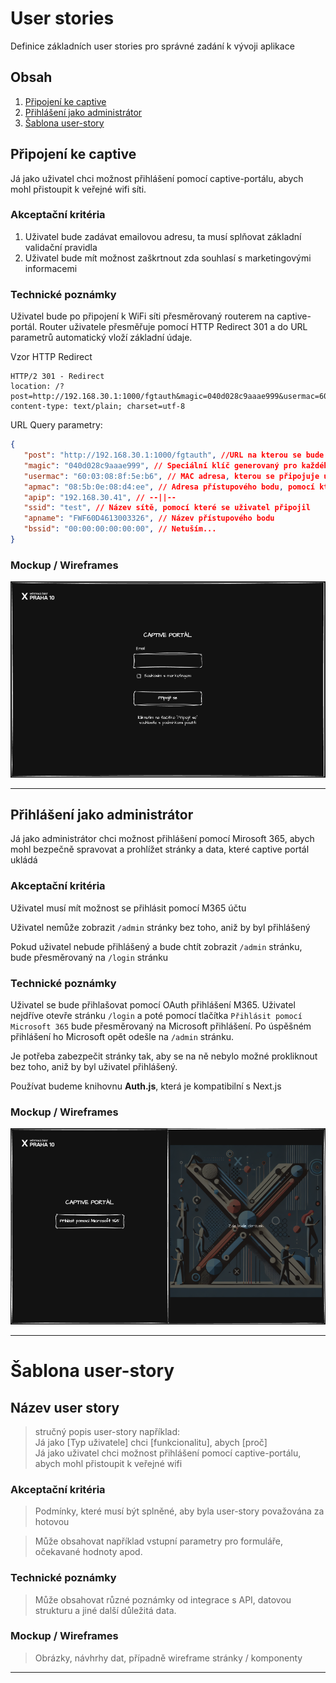 # User stories

Definice základních user stories pro správné zadání k vývoji aplikace

## Obsah

1. [Připojení ke captive](#připojení-ke-captive)
1. [Přihlášení jako administrátor](#přihlášení-jako-administrátor)
1. [Šablona user-story](#šablona-user-story)

## Připojení ke captive

Já jako uživatel chci možnost přihlášení pomocí captive-portálu, abych mohl přistoupit k veřejné wifi síti.

### Akceptační kritéria

1. Uživatel bude zadávat emailovou adresu, ta musí splňovat základní validační pravidla
1. Uživatel bude mít možnost zaškrtnout zda souhlasí s marketingovými informacemi

### Technické poznámky

Uživatel bude po připojení k WiFi síti přesměrovaný routerem na captive-portál. Router uživatele přesměřuje pomocí HTTP Redirect 301 a do URL parametrů automatický vloží základní údaje.

Vzor HTTP Redirect 

``` text
HTTP/2 301 - Redirect
location: /?post=http://192.168.30.1:1000/fgtauth&magic=040d028c9aaae999&usermac=60:03:08:8f:5e:b6&apmac=08:5b:0e:08:d4:ee&apip=192.168.30.41&ssid=test&apname=FWF60D4613003326&bssid=00:00:00:00:00:00
content-type: text/plain; charset=utf-8
```

URL Query parametry:

``` json
{
   "post": "http://192.168.30.1:1000/fgtauth", //URL na kterou se bude zasílat POST
   "magic": "040d028c9aaae999", // Speciální klíč generovaný pro každého uživatele
   "usermac": "60:03:08:8f:5e:b6", // MAC adresa, kterou se připojuje uživatel
   "apmac": "08:5b:0e:08:d4:ee", // Adresa přístupového bodu, pomocí kterého se připojil
   "apip": "192.168.30.41", // --||--
   "ssid": "test", // Název sítě, pomocí které se uživatel připojil
   "apname": "FWF60D4613003326", // Název přístupového bodu
   "bssid": "00:00:00:00:00:00", // Netuším...
}
```

### Mockup / Wireframes
![Wireframe hlavní stránky](images/captive-main-page.png)

---

## Přihlášení jako administrátor

Já jako administrátor chci možnost přihlášení pomocí Mirosoft 365, abych mohl bezpečně spravovat a prohlížet stránky a data, které captive portál ukládá

### Akceptační kritéria

Uživatel musí mít možnost se přihlásit pomocí M365 účtu

Uživatel nemůže zobrazit `/admin` stránky bez toho, aniž by byl přihlášený

Pokud uživatel nebude přihlášený a bude chtít zobrazit `/admin` stránku, bude přesměrovaný na `/login` stránku

### Technické poznámky

Uživatel se bude přihlašovat pomocí OAuth přihlášení M365. Uživatel nejdříve otevře stránku `/login` a poté pomocí tlačítka `Přihlásit pomocí Microsoft 365` bude přesměrovaný na Microsoft přihlášení. Po úspěšném přihlášení ho Microsoft opět odešle na `/admin` stránku.

Je potřeba zabezpečit stránky tak, aby se na ně nebylo možné prokliknout bez toho, aniž by byl uživatel přihlášený.

Používat budeme knihovnu **Auth.js**, která je kompatibilní s Next.js

### Mockup / Wireframes

![Wireframe přihlášení](images/login-page.png)

---








# Šablona user-story

## Název user story

> stručný popis user-story například: <br>
> Já jako [Typ uživatele] chci [funkcionalitu], abych [proč] <br>
> Já jako uživatel chci možnost přihlášení pomocí captive-portálu, abych mohl přistoupit k veřejné wifi

### Akceptační kritéria

> Podmínky, které musí být splněné, aby byla user-story považována za hotovou

> Může obsahovat například vstupní parametry pro formuláře, očekavané hodnoty apod.

### Technické poznámky

> Může obsahovat různé poznámky od integrace s API, datovou strukturu a jiné další důležitá data.

### Mockup / Wireframes

> Obrázky, návhrhy dat, případně wireframe stránky / komponenty

---